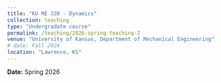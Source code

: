 ```yaml
---
title: "KU ME 320 - Dynamics"
collection: teaching
type: "Undergradate course"
permalink: /teaching/2026-spring-teaching-2
venue: "University of Kansas, Department of Mechanical Engineering"
# date: Fall 2024
location: "Lawrence, KS"
---
```


<!-- **Course description:** This course is to provide mechanical engineering students with a view of optimization as a tool for decision making when solving engineering problems. Students will be given a fundamental introduction to optimization techniques and an opportunity to learn how to model design and manufacturing problems and solve them using computer-based numerical optimization techniques. The course is taught by lectures along with homework assignments, exams, and a final project. Students will be encouraged to relate course projects to their research. -->

**Date:** Spring 2026

<!-- **Time:** 5:00pm – 7:30pm every Thursday

**Classroom:** Learned Hall 3150, Lawrence, KS -->
